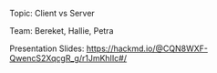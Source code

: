 Topic: Client vs Server

Team: Bereket, Hallie, Petra

Presentation Slides: https://hackmd.io/@CQN8WXF-QwencS2XqcgR_g/r1JmKhIIc#/

